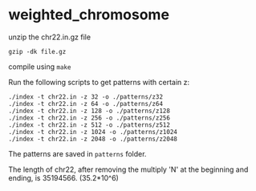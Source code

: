 # weighted_chromosome

unzip the chr22.in.gz file
```console
gzip -dk file.gz
```

compile using `make`

Run the following scripts to get patterns with certain z:
```console
./index -t chr22.in -z 32 -o ./patterns/z32
./index -t chr22.in -z 64 -o ./patterns/z64
./index -t chr22.in -z 128 -o ./patterns/z128
./index -t chr22.in -z 256 -o ./patterns/z256
./index -t chr22.in -z 512 -o ./patterns/z512
./index -t chr22.in -z 1024 -o ./patterns/z1024
./index -t chr22.in -z 2048 -o ./patterns/z2048
```
The patterns are saved in `patterns` folder.

The length of chr22, after removing the multiply 'N' at the beginning and ending, is 35194566. (35.2*10^6)



